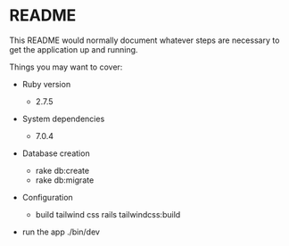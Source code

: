 # README

This README would normally document whatever steps are necessary to get the
application up and running.

Things you may want to cover:

* Ruby version
  - 2.7.5

* System dependencies
  - 7.0.4

* Database creation
  - rake db:create
  - rake db:migrate

* Configuration
  - build tailwind css
   rails tailwindcss:build
* run the app 
  ./bin/dev
